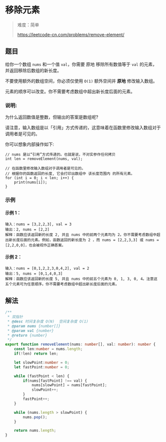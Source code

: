 # 移除元素

> 难度：简单
>
> https://leetcode-cn.com/problems/remove-element/

## 题目
给你一个数组 `nums` 和一个值 `val`，你需要 原地 移除所有数值等于 `val` 的元素，并返回移除后数组的新长度。

不要使用额外的数组空间，你必须仅使用 `O(1)` 额外空间并 **原地** 修改输入数组。

元素的顺序可以改变。你不需要考虑数组中超出新长度后面的元素。


### 说明:

为什么返回数值是整数，但输出的答案是数组呢?

请注意，输入数组是以「引用」方式传递的，这意味着在函数里修改输入数组对于调用者是可见的。

你可以想象内部操作如下:

```
// nums 是以“引用”方式传递的。也就是说，不对实参作任何拷贝
int len = removeElement(nums, val);

// 在函数里修改输入数组对于调用者是可见的。
// 根据你的函数返回的长度, 它会打印出数组中 该长度范围内 的所有元素。
for (int i = 0; i < len; i++) {
    print(nums[i]);
}
```

### 示例
#### 示例 1：
```
输入：nums = [3,2,2,3], val = 3
输出：2, nums = [2,2]
解释：函数应该返回新的长度 2, 并且 nums 中的前两个元素均为 2。你不需要考虑数组中超出新长度后面的元素。例如，函数返回的新长度为 2 ，而 nums = [2,2,3,3] 或 nums = [2,2,0,0]，也会被视作正确答案。
```

#### 示例 2：
```
输入：nums = [0,1,2,2,3,0,4,2], val = 2
输出：5, nums = [0,1,4,0,3]
解释：函数应该返回新的长度 5, 并且 nums 中的前五个元素为 0, 1, 3, 0, 4。注意这五个元素可为任意顺序。你不需要考虑数组中超出新长度后面的元素。
```

## 解法
```typescript
/**
 * 双指针
 * @desc 时间复杂度 O(N)  空间复杂度 O(1)
 * @param nums {number[]}
 * @param val {number}
 * @return {number}
 */
export function removeElement(nums: number[], val: number): number {
    const len:number = nums.length;
    if(!len) return len;

    let slowPoint:number = 0;
    let fastPoint:number = 0;

    while (fastPoint < len) {
        if(nums[fastPoint] !== val) {
            nums[slowPoint] = nums[fastPoint];
            slowPoint++;
        }
        fastPoint++;
    }

    while (nums.length > slowPoint) {
        nums.pop();
    }

    return nums.length;
}

```
